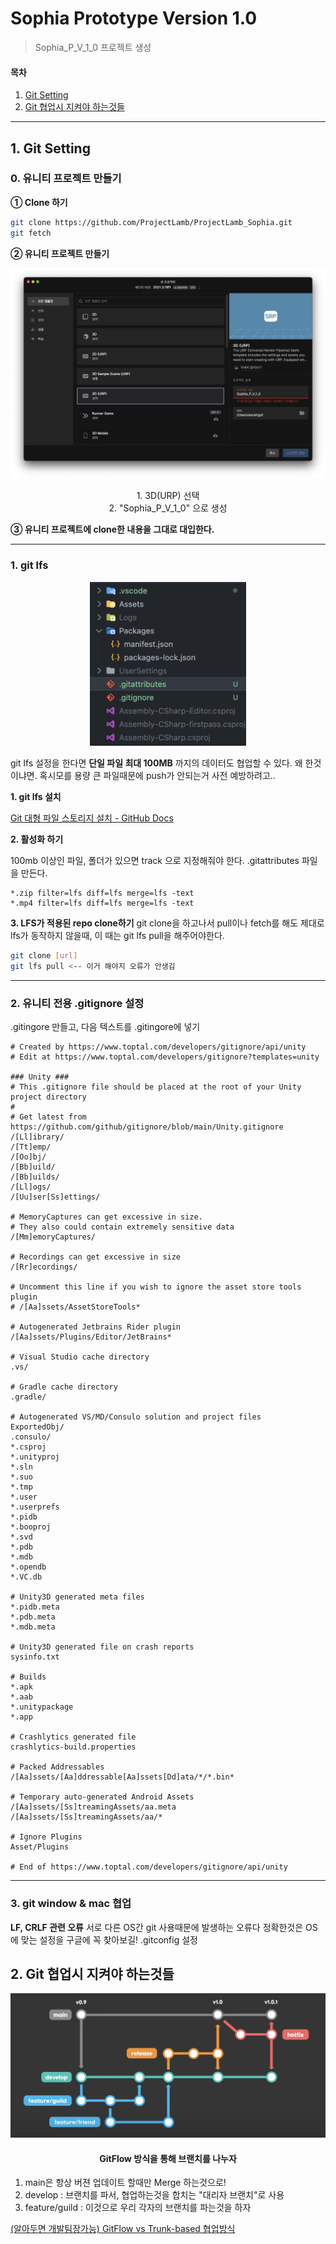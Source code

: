 # Sophia Prototype Version 1.0

> Sophia_P_V_1_0 프로젝트 생성

#### 목차
1. [Git Setting](#1-git-setting)
2. [Git 협업시 지켜야 하는것들](#2-git-협업시-지켜야-하는것들)

---

## 1. Git Setting

### 0. 유니티 프로젝트 만들기

**① Clone 하기**
```bash
git clone https://github.com/ProjectLamb/ProjectLamb_Sophia.git
git fetch
```

**② 유니티 프로젝트 만들기**
<div align=center>
    <img src="2023-03-31-10-34-10.png">
    <p>1. 3D(URP) 선택 <br>2. "Sophia_P_V_1_0" 으로 생성</p>
</div>

**③ 유니티 프로젝트에 clone한 내용을 그대로 대입한다.**


---
### 1. git lfs

<div align=center>
    <img src="2023-03-31-09-57-01.png" width=250px>
</div>

git lfs 설정을 한다면 **단일 파일 최대 100MB** 까지의 데이터도 협업할 수 있다. 왜 한것이냐면. 혹시모를 용량 큰 파일때문에 push가 안되는거 사전 예방하려고..

**1. git lfs 설치**

[Git 대형 파일 스토리지 설치 - GitHub Docs](https://docs.github.com/ko/repositories/working-with-files/managing-large-files/installing-git-large-file-storage)

**2. 활성화 하기**

100mb 이상인 파일, 폴더가 있으면 track 으로 지정해줘야 한다.
.gitattributes 파일을 만든다.

```.gitattribute
*.zip filter=lfs diff=lfs merge=lfs -text
*.mp4 filter=lfs diff=lfs merge=lfs -text
```

**3. LFS가 적용된 repo clone하기**
git clone을 하고나서 pull이나 fetch를 해도 제대로 lfs가 동작하지 않을때,
이 때는 git lfs pull을 해주어야한다.

```bash
git clone [url]
git lfs pull <-- 이거 해야지 오류가 안생김
```

---

### 2. 유니티 전용 .gitignore 설정

.gitingore 만들고, 다음 텍스트를 .gitingore에 넣기

```.gitignore
# Created by https://www.toptal.com/developers/gitignore/api/unity
# Edit at https://www.toptal.com/developers/gitignore?templates=unity

### Unity ###
# This .gitignore file should be placed at the root of your Unity project directory
#
# Get latest from https://github.com/github/gitignore/blob/main/Unity.gitignore
/[Ll]ibrary/
/[Tt]emp/
/[Oo]bj/
/[Bb]uild/
/[Bb]uilds/
/[Ll]ogs/
/[Uu]ser[Ss]ettings/

# MemoryCaptures can get excessive in size.
# They also could contain extremely sensitive data
/[Mm]emoryCaptures/

# Recordings can get excessive in size
/[Rr]ecordings/

# Uncomment this line if you wish to ignore the asset store tools plugin
# /[Aa]ssets/AssetStoreTools*

# Autogenerated Jetbrains Rider plugin
/[Aa]ssets/Plugins/Editor/JetBrains*

# Visual Studio cache directory
.vs/

# Gradle cache directory
.gradle/

# Autogenerated VS/MD/Consulo solution and project files
ExportedObj/
.consulo/
*.csproj
*.unityproj
*.sln
*.suo
*.tmp
*.user
*.userprefs
*.pidb
*.booproj
*.svd
*.pdb
*.mdb
*.opendb
*.VC.db

# Unity3D generated meta files
*.pidb.meta
*.pdb.meta
*.mdb.meta

# Unity3D generated file on crash reports
sysinfo.txt

# Builds
*.apk
*.aab
*.unitypackage
*.app

# Crashlytics generated file
crashlytics-build.properties

# Packed Addressables
/[Aa]ssets/[Aa]ddressable[Aa]ssets[Dd]ata/*/*.bin*

# Temporary auto-generated Android Assets
/[Aa]ssets/[Ss]treamingAssets/aa.meta
/[Aa]ssets/[Ss]treamingAssets/aa/*

# Ignore Plugins
Asset/Plugins

# End of https://www.toptal.com/developers/gitignore/api/unity
```

---

### 3. git window & mac 협업
**LF, CRLF 관련 오류**
서로 다른 OS간 git 사용때문에 발생하는 오류다 정확한것은 
OS에 맞는 설정을 구글에 꼭 찾아보길!
.gitconfig 설정

## 2. Git 협업시 지켜야 하는것들

<div align=center>
    <img src="2023-03-31-10-41-08.png">
    <h4>GitFlow 방식을 통해 브랜치를 나누자</h4>
</div>

1. main은 항상 버젼 업데이트 할때만 Merge 하는것으로!
2. develop : 브랜치를 파서, 협업하는것을 합치는 "대리자 브랜치"로 사용
3. feature/guild : 이것으로 우리 각자의 브랜치를 파는것을 하자

[(알아두면 개발팀장가능) GitFlow vs Trunk-based 협업방식](https://www.youtube.com/watch?v=EV3FZ3cWBp8)